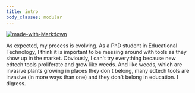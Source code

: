 ```yaml
---
title: intro
body_classes: modular
---
```


[![made-with-Markdown](https://img.shields.io/badge/Made%20with-Markdown-1f425f.svg)](http://commonmark.org)

As expected, my process is evolving. As a PhD student in Educational Technology, I think it is important to be messing around with tools as they show up in the market. Obviously, I can't try everything because new edtech tools proliferate and grow like weeds. And like weeds, which are invasive plants growing in places they don't belong, many edtech tools are invasive (in more ways than one) and they don't belong in education. I digress.
